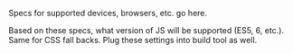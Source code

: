 Specs for supported devices, browsers, etc. go here.

Based on these specs, what version of JS will be supported (ES5, 6, etc.). Same for CSS fall backs. Plug these settings into build tool as well.
